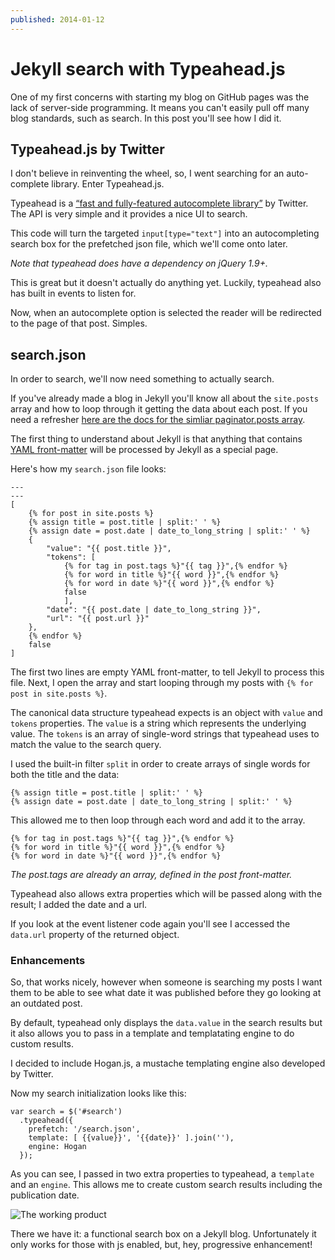 ```yaml
---
published: 2014-01-12
---
```


# Jekyll search with Typeahead.js

One of my first concerns with starting my blog on GitHub pages was the lack of
server-side programming. It means you can't easily pull off many blog standards,
such as search. In this post you'll see how I did it.

## Typeahead.js by Twitter

I don't believe in reinventing the wheel, so, I went searching for an
auto-complete library. Enter Typeahead.js.

Typeahead is a
[“fast and fully-featured autocomplete
library”](http://twitter.github.io/typeahead.js/) by Twitter. The API is very
simple and it provides a nice UI to search.

This code will turn the targeted `input[type="text"]` into an autocompleting
search box for the prefetched json file, which we'll come onto later.

_Note that typeahead does have a dependency on jQuery 1.9+._

This is great but it doesn't actually do anything yet. Luckily, typeahead also
has built in events to listen for.

Now, when an autocomplete option is selected the reader will be redirected to
the page of that post. Simples.

## search.json

In order to search, we'll now need something to actually search.

If you've already made a blog in Jekyll you'll know all about the `site.posts`
array and how to loop through it getting the data about each post. If you need a
refresher
[here are the docs for the simliar paginator.posts
array](http://jekyllrb.com/docs/pagination/).

The first thing to understand about Jekyll is that anything that contains
[YAML front-matter](http://jekyllrb.com/docs/frontmatter/) will be processed by
Jekyll as a special page.

Here's how my `search.json` file looks:

```
---
---
[
    {% for post in site.posts %}
    {% assign title = post.title | split:' ' %}
    {% assign date = post.date | date_to_long_string | split:' ' %}
    {
        "value": "{{ post.title }}",
        "tokens": [
            {% for tag in post.tags %}"{{ tag }}",{% endfor %}
            {% for word in title %}"{{ word }}",{% endfor %}
            {% for word in date %}"{{ word }}",{% endfor %}
            false
            ],
        "date": "{{ post.date | date_to_long_string }}",
        "url": "{{ post.url }}"
    },
    {% endfor %}
    false
]
```

The first two lines are empty YAML front-matter, to tell Jekyll to process this
file. Next, I open the array and start looping through my posts with
`{% for post in site.posts %}`.

The canonical data structure typeahead expects is an object with `value` and
`tokens` properties. The `value` is a string which represents the underlying
value. The `tokens` is an array of single-word strings that typeahead uses to
match the value to the search query.

I used the built-in filter `split` in order to create arrays of single words for
both the title and the data:

    {% assign title = post.title | split:' ' %}
    {% assign date = post.date | date_to_long_string | split:' ' %}

This allowed me to then loop through each word and add it to the array.

    {% for tag in post.tags %}"{{ tag }}",{% endfor %}
    {% for word in title %}"{{ word }}",{% endfor %}
    {% for word in date %}"{{ word }}",{% endfor %}

_The post.tags are already an array, defined in the post front-matter._

Typeahead also allows extra properties which will be passed along with the
result; I added the date and a url.

If you look at the event listener code again you'll see I accessed the
`data.url` property of the returned object.

### Enhancements

So, that works nicely, however when someone is searching my posts I want them to
be able to see what date it was published before they go looking at an outdated
post.

By default, typeahead only displays the `data.value` in the search results but
it also allows you to pass in a template and templatating engine to do custom
results.

I decided to include Hogan.js, a mustache templating engine also developed by
Twitter.

Now my search initialization looks like this:

    var search = $('#search')
      .typeahead({
        prefetch: '/search.json',
        template: [ {{value}}', '{{date}}' ].join(''),
        engine: Hogan
      });

As you can see, I passed in two extra properties to typeahead, a `template` and
an `engine`. This allows me to create custom search results including the
publication date.

![The working product](/img/jekyll-search-with-typeahead.png)

There we have it: a functional search box on a Jekyll blog. Unfortunately it
only works for those with js enabled, but, hey, progressive enhancement!
